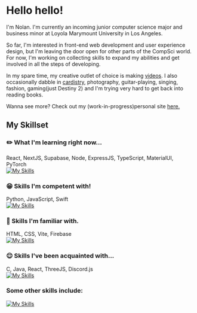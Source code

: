 # Hello hello!

I'm Nolan. I'm currently an incoming junior computer science major and business minor at Loyola Marymount University in Los Angeles. 

So far, I'm interested in front-end web development and user experience design, but I'm leaving the door open for other parts of the CompSci world. For now, I'm working on collecting skills to expand my abilities and get involved in all the steps of developing. 

In my spare time, my creative outlet of choice is making [videos](https://www.youtube.com/@-nolan). I also occasionally dabble in [cardistry](https://sabukaru.online/articles/the-last-living-niche-subculture-a-talk-with-anyone-master-of-cards), photography, guitar-playing, singing, fashion, gaming(just Destiny 2) and I'm trying very hard to get back into reading books.

Wanna see more? Check out my (work-in-progress)personal site [here.](https://nndpznn.github.io/)

## My Skillset

### :pencil2: What I'm learning right now...
React, NextJS, Supabase, Node, ExpressJS, TypeScript, MaterialUI, PyTorch\
[![My Skills](https://skillicons.dev/icons?i=react,nextjs,supabase,nodejs,express,ts,materialui,pytorch)](https://skillicons.dev)

### :grin: Skills I'm competent with!
Python, JavaScript, Swift\
[![My Skills](https://skillicons.dev/icons?i=py,js,swift)](https://skillicons.dev)

### :slightly_smiling_face: Skills I'm familiar with.
HTML, CSS, Vite, Firebase\
[![My Skills](https://skillicons.dev/icons?i=html,css,vite,firebase)](https://skillicons.dev)

### :relieved: Skills I've been acquainted with...
C, Java, React, ThreeJS, Discord.js\
[![My Skills](https://skillicons.dev/icons?i=c,java,react,threejs,bots)](https://skillicons.dev)

### Some other skills include:
[![My Skills](https://skillicons.dev/icons?i=github,vscode,figma,ps,ableton,postman,replit)](https://skillicons.dev)

<!--
**nndpznn/nndpznn** is a ✨ _special_ ✨ repository because its `README.md` (this file) appears on your GitHub profile.

Here are some ideas to get you started:

- 🔭 I’m currently working on ...
- 🌱 I’m currently learning ...
- 👯 I’m looking to collaborate on ...
- 🤔 I’m looking for help with ...
- 💬 Ask me about ...
- 📫 How to reach me: ...
- 😄 Pronouns: ...
- ⚡ Fun fact: ...
-->
